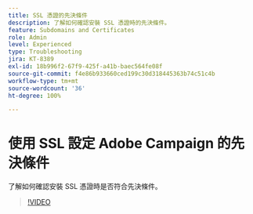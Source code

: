 ```yaml
---
title: SSL 憑證的先決條件
description: 了解如何確認安裝 SSL 憑證時的先決條件。
feature: Subdomains and Certificates
role: Admin
level: Experienced
type: Troubleshooting
jira: KT-8389
exl-id: 18b996f2-67f9-425f-a41b-baec564fe08f
source-git-commit: f4e86b933660ced199c30d318445363b74c51c4b
workflow-type: tm+mt
source-wordcount: '36'
ht-degree: 100%

---
```


# 使用 SSL 設定 Adobe Campaign 的先決條件

了解如何確認安裝 SSL 憑證時是否符合先決條件。

>[!VIDEO](https://video.tv.adobe.com/v/335894?quality=12&learn=on)
